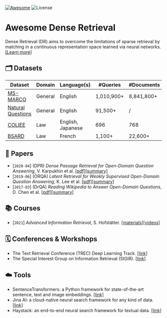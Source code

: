 [![Awesome](https://awesome.re/badge-flat2.svg)](https://awesome.re)
![License](https://img.shields.io/github/license/antoiloui/awesome-dense-retrieval)

# Awesome Dense Retrieval

Dense Retrieval (DR) aims to overcome the limitations of sparse retrieval by matching in a continuous representation space learned via neural networks. [[Learn more]](summaries/background.md)

## 🗂 Datasets

| Dataset                                                              | Domain  | Language(s)       | #Queries   | #Documents |
|----------------------------------------------------------------------|---------|-------------------|------------|------------|
| [MS-MARCO](https://microsoft.github.io/msmarco/)                     | General | English           | 1,010,900+ | 8,841,800+ |
| [Natural Questions](https://ai.google.com/research/NaturalQuestions) | General | English           |    91,500+ |          / |
| [COLIEE](https://sites.ualberta.ca/~rabelo/COLIEE2020/)              | Law     | English, Japanese |        696 |        768 |
| [BSARD](https://github.com/maastrichtlawtech/bsard)                  | Law     | French            |     1,100+ |    22,600+ |

## 📄  Papers

- [`2020-04`] (DPR) *Dense Passage Retrieval for Open-Domain Question Answering*, V. Karpukhin et al. [[pdf]](https://arxiv.org/pdf/2004.04906)[[summary]](summaries/karpukhin2020dense.md)
- [`2019-06`] (ORQA) *Latent Retrieval for Weakly Supervised Open-Domain Question Answering*, K. Lee et al. [[pdf]](https://arxiv.org/pdf/1906.00300)[[summary]](summaries/lee2019latent.md)
- [`2017-03`] (DrQA) *Reading Wikipedia to Answer Open-Domain Questions*, D. Chen et al. [[pdf]](https://arxiv.org/pdf/1704.00051.pdf)[[summary]](summaries/chen2017reading.md)

## 📚  Courses

- [`2021`] *Advanced Information Retrieval*, S. Hofstätter. [[materials]](https://github.com/sebastian-hofstaetter/teaching)[[videos]](https://www.youtube.com/watch?v=6FNISntK6Sk&list=PLSg1mducmHTPZPDoal4m59pPxxsceXF-y)

## 🗓  Conferences & Workshops

- The Text Retrieval Conference (TREC) Deep Learning Track. [[link]](https://microsoft.github.io/msmarco/TREC-Deep-Learning)
- The Special Interest Group on Information Retrieval (SIGIR). [[link]](https://sigir.org/)

## ☁️ Tools

- SentenceTransformers:  a Python framework for state-of-the-art sentence, text and image embeddings. [[link]](https://www.sbert.net/index.html)
- Jina AI: a cloud-native neural search framework for any kind of data. [[link]](https://docs.jina.ai/)
- Haystack: an end-to-end neural search framework for textual data. [[link]](https://haystack.deepset.ai/overview/intro)
